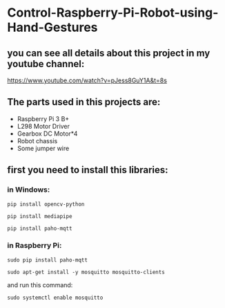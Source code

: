 # Control-Raspberry-Pi-Robot-using-Hand-Gestures
## you can see all details about this project in my youtube channel:
https://www.youtube.com/watch?v=pJess8GuY1A&t=8s
## The parts used in this projects are:
- Raspberry Pi 3 B+
- L298 Motor Driver
- Gearbox DC Motor*4
- Robot chassis
- Some jumper wire

## first you need to install this libraries:
### in Windows:
~~~
pip install opencv-python

pip install mediapipe

pip install paho-mqtt
~~~
### in Raspberry Pi:
~~~
sudo pip install paho-mqtt

sudo apt-get install -y mosquitto mosquitto-clients
~~~
and run this command:
~~~
sudo systemctl enable mosquitto
~~~
